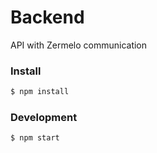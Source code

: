 # Backend

API with Zermelo communication

### Install

```bash
$ npm install
```

### Development

```bash
$ npm start
```
